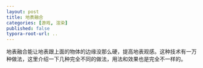 ```yaml
---
layout: post
title: 地表融合
categories: [游戏, 渲染]
published: false
typora-root-url: ..
---
```


地表融合能让地表跟上面的物体的边缘没那么硬，提高地表观感。这种技术有一万种做法，这里介绍一下几种完全不同的做法，用法和效果也是完全不一样的。

